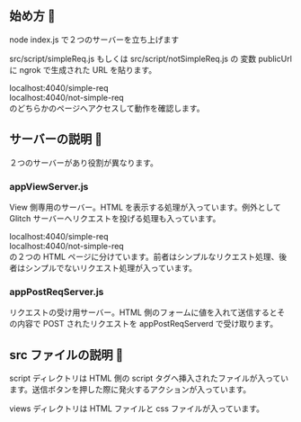 ## 始め方 🚀

node index.js で２つのサーバーを立ち上げます

src/script/simpleReq.js もしくは src/script/notSimpleReq.js の 変数 publicUrl に ngrok で生成された URL を貼ります。

localhost:4040/simple-req  
localhost:4040/not-simple-req  
のどちらかのページへアクセスして動作を確認します。

## サーバーの説明 📕

２つのサーバーがあり役割が異なります。

### appViewServer.js

View 側専用のサーバー。HTML を表示する処理が入っています。例外として Glitch サーバーへリクエストを投げる処理も入っています。

localhost:4040/simple-req  
localhost:4040/not-simple-req  
の２つの HTML ページに分けています。前者はシンプルなリクエスト処理、後者はシンプルでないリクエスト処理が入っています。

### appPostReqServer.js

リクエストの受け用サーバー。HTML 側のフォームに値を入れて送信するとその内容で POST されたリクエストを appPostReqServerd で受け取ります。

## src ファイルの説明 🍶

script ディレクトリは HTML 側の script タグへ挿入されたファイルが入っています。送信ボタンを押した際に発火するアクションが入っています。

views ディレクトリは HTML ファイルと css ファイルが入っています。
